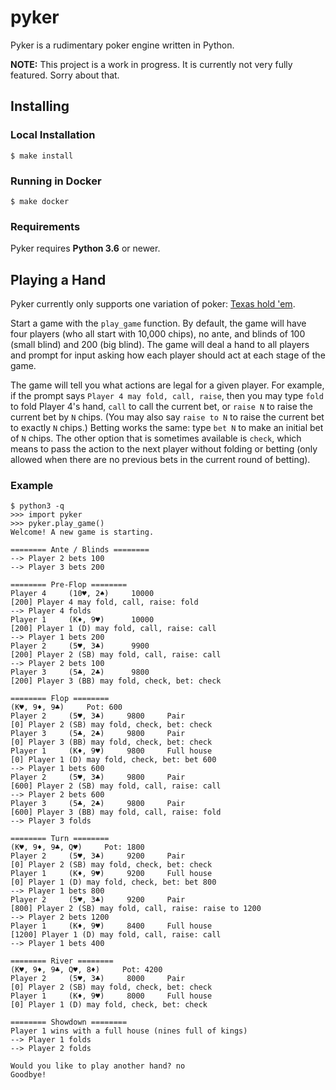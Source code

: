 # pyker

Pyker is a rudimentary poker engine written in Python.

**NOTE:** This project is a work in progress. It is currently not very fully featured. Sorry about that.

## Installing

### Local Installation

```
$ make install
```

### Running in Docker

```
$ make docker
```

### Requirements

Pyker requires **Python 3.6** or newer.

## Playing a Hand

Pyker currently only supports one variation of poker: [Texas hold 'em](https://en.wikipedia.org/wiki/Texas_hold_%27em).

Start a game with the `play_game` function. By default, the game will have four players (who all start with
10,000 chips), no ante, and blinds of 100 (small blind) and 200 (big blind). The game will deal a hand to all players 
and prompt for input asking how each player should act at each stage of the game.

The game will tell you what actions are legal for a given player. For example, if the prompt says `Player 4 may fold,
call, raise`, then you may type `fold` to fold Player 4's hand, `call` to call the current bet, or `raise N` to raise
the current bet by `N` chips. (You may also say `raise to N` to raise the current bet to exactly `N` chips.) Betting
works the same: type `bet N` to make an initial bet of `N` chips. The other option that is sometimes available is `check`,
which means to pass the action to the next player without folding or betting (only allowed when there are no previous
bets in the current round of betting).

### Example

```
$ python3 -q
>>> import pyker
>>> pyker.play_game()
Welcome! A new game is starting.

======== Ante / Blinds ========
--> Player 2 bets 100
--> Player 3 bets 200

======== Pre-Flop ========
Player 4     (10♥︎, 2♠︎)     10000 	 
[200] Player 4 may fold, call, raise: fold
--> Player 4 folds
Player 1     (K♦︎, 9♥︎)      10000 	 
[200] Player 1 (D) may fold, call, raise: call
--> Player 1 bets 200
Player 2     (5♥︎, 3♣)      9900 	 
[200] Player 2 (SB) may fold, call, raise: call
--> Player 2 bets 100
Player 3     (5♣, 2♣)      9800 	 
[200] Player 3 (BB) may fold, check, bet: check

======== Flop ========
(K♥︎, 9♦︎, 9♣)     Pot: 600
Player 2     (5♥︎, 3♣)     9800     Pair
[0] Player 2 (SB) may fold, check, bet: check
Player 3     (5♣, 2♣)     9800     Pair
[0] Player 3 (BB) may fold, check, bet: check
Player 1     (K♦︎, 9♥︎)     9800     Full house
[0] Player 1 (D) may fold, check, bet: bet 600
--> Player 1 bets 600
Player 2     (5♥︎, 3♣)     9800     Pair
[600] Player 2 (SB) may fold, call, raise: call
--> Player 2 bets 600
Player 3     (5♣, 2♣)     9800     Pair
[600] Player 3 (BB) may fold, call, raise: fold
--> Player 3 folds

======== Turn ========
(K♥︎, 9♦︎, 9♣, Q♥︎)     Pot: 1800
Player 2     (5♥︎, 3♣)     9200     Pair
[0] Player 2 (SB) may fold, check, bet: check
Player 1     (K♦︎, 9♥︎)     9200     Full house
[0] Player 1 (D) may fold, check, bet: bet 800 
--> Player 1 bets 800
Player 2     (5♥︎, 3♣)     9200     Pair
[800] Player 2 (SB) may fold, call, raise: raise to 1200 
--> Player 2 bets 1200
Player 1     (K♦︎, 9♥︎)     8400     Full house
[1200] Player 1 (D) may fold, call, raise: call
--> Player 1 bets 400

======== River ========
(K♥︎, 9♦︎, 9♣, Q♥︎, 8♦︎)     Pot: 4200
Player 2     (5♥︎, 3♣)     8000     Pair
[0] Player 2 (SB) may fold, check, bet: check
Player 1     (K♦︎, 9♥︎)     8000     Full house
[0] Player 1 (D) may fold, check, bet: check

======== Showdown ========
Player 1 wins with a full house (nines full of kings)
--> Player 1 folds
--> Player 2 folds

Would you like to play another hand? no
Goodbye!
```
